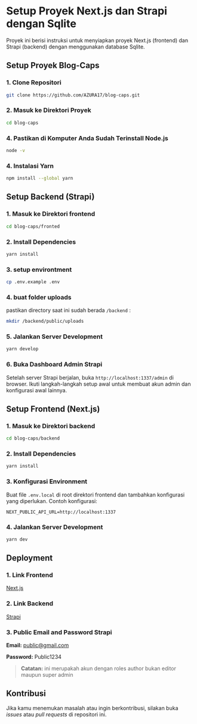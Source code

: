 # Setup Proyek Next.js dan Strapi dengan Sqlite

Proyek ini berisi instruksi untuk menyiapkan proyek Next.js (frontend) dan Strapi (backend) dengan menggunakan database Sqlite.

## Setup Proyek Blog-Caps

### 1. Clone Repositori

```bash
git clone https://github.com/AZURA17/blog-caps.git
```

### 2. Masuk ke Direktori Proyek

```bash
cd blog-caps
```

### 4. Pastikan di Komputer Anda Sudah Terinstall Node.js

```bash
node -v
```

### 4. Instalasi Yarn

```bash
npm install --global yarn
```


## Setup Backend (Strapi)

### 1. Masuk ke Direktori frontend

```bash
cd blog-caps/fronted
```

### 2. Install Dependencies

```bash
yarn install
```

### 3. setup environtment

```bash
cp .env.example .env
```

### 4. buat folder uploads

pastikan directory saat ini sudah berada `/backend` :

```bash
mkdir /backend/public/uploads
```

### 5. Jalankan Server Development

```bash
yarn develop
```

### 6. Buka Dashboard Admin Strapi

Setelah server Strapi berjalan, buka `http://localhost:1337/admin` di browser. Ikuti langkah-langkah setup awal untuk membuat akun admin dan konfigurasi awal lainnya.


## Setup Frontend (Next.js)

### 1. Masuk ke Direktori backend

```bash
cd blog-caps/backend
```

### 2. Install Dependencies

```bash
yarn install
```

### 3. Konfigurasi Environment

Buat file `.env.local` di root direktori frontend dan tambahkan konfigurasi yang diperlukan. Contoh konfigurasi:

```plaintext
NEXT_PUBLIC_API_URL=http://localhost:1337
```

### 4. Jalankan Server Development

```bash
yarn dev
```

## Deployment

### 1. Link Frontend

[Next.js](https://jejakwisata.site)

### 2. Link Backend

[Strapi](https://develop.jejakwisata.site)

### 3. Public Email and Password Strapi

**Email:** public@gmail.com

**Password:** Public1234

> **Catatan:** ini merupakah akun dengan roles author bukan editor maupun super admin

## Kontribusi

Jika kamu menemukan masalah atau ingin berkontribusi, silakan buka *issues* atau *pull requests* di repositori ini.
